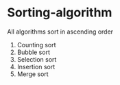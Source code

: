 # Sorting-algorithm <br/>
All algorithms sort in ascending order
1. Counting sort
2. Bubble sort
3. Selection sort
4. Insertion sort
5. Merge sort

